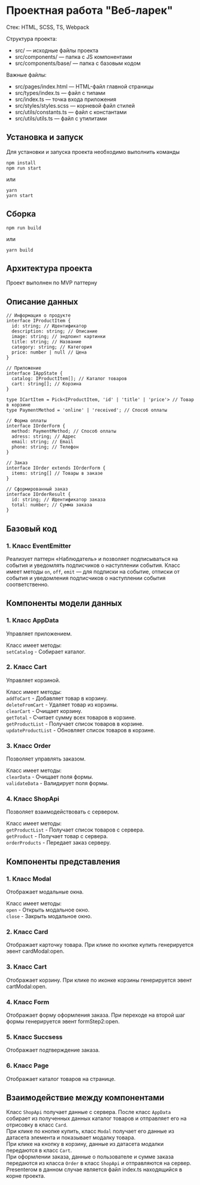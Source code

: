 # Проектная работа "Веб-ларек"

Стек: HTML, SCSS, TS, Webpack

Структура проекта:
- src/ — исходные файлы проекта
- src/components/ — папка с JS компонентами
- src/components/base/ — папка с базовым кодом

Важные файлы:
- src/pages/index.html — HTML-файл главной страницы
- src/types/index.ts — файл с типами
- src/index.ts — точка входа приложения
- src/styles/styles.scss — корневой файл стилей
- src/utils/constants.ts — файл с константами
- src/utils/utils.ts — файл с утилитами

## Установка и запуск
Для установки и запуска проекта необходимо выполнить команды

```
npm install
npm run start
```

или

```
yarn
yarn start
```
## Сборка
```
npm run build
```

или

```
yarn build
```
## Архитектура проекта
Проект выполнен по MVP паттерну
## Описание данных
```
// Информация о продукте
interface IProductItem {
  id: string; // Идентификатор
  description: string; // Описание
  image: string; // эндпоинт картинки
  title: string; // Название
  category: string; // Категория
  price: number | null // Цена
}

// Приложение
interface IAppState {
  catalog: IProductItem[]; // Каталог товаров
  cart: string[]; // Корзина
}

type ICartItem = Pick<IProductItem, 'id' | 'title' | 'price'> // Товар в корзине
type PaymentMethod = 'online' | 'received'; // Способ оплаты

// Форма оплаты
interface IOrderForm {
  method: PaymentMethod; // Способ оплаты
  adress: string; // Адрес
  email: string; // Email
  phone: string; // Телефон
}

// Заказ
interface IOrder extends IOrderForm {
  items: string[] // Товары в заказе
}

// Сформированный заказ
interface IOrderResult {
  id: string; // Идентификатор заказа
  total: number; // Сумма заказа
}
```

## Базовый код
### 1. Класс EventEmitter
Реализует паттерн «Наблюдатель» и позволяет подписываться на события и уведомлять подписчиков
о наступлении события.
Класс имеет методы ```on```, ```off```, ```emit``` — для подписки на событие, отписки от события и уведомления
подписчиков о наступлении события соответственно.

## Компоненты модели данных
### 1. Класс AppData
Управляет приложением.

Класс имеет методы:  
```setCatalog``` - Собирает каталог.  

### 2. Класс Cart
Управляет корзиной.

Класс имеет методы:  
```addToCart``` - Добавляет товар в корзину.  
```deleteFromCart``` - Удаляет товар из корзины.  
```clearCart``` - Очищает корзину.  
```getTotal``` - Считает сумму всех товаров в корзине.  
```getProductList``` - Получает список товаров в корзине.  
```updateProductList``` - Обновляет список товаров в корзине.  

### 3. Класс Order
Позволяет управлять заказом.

Класс имеет методы:  
```clearData``` - Очищает поля формы.  
```validateData``` - Валидирует поля формы.  

### 4. Класс ShopApi
Позволяет взаимодействовать с сервером.

Класс имеет методы:  
```getProductList``` - Получает список товаров с сервера.  
```getProduct``` - Получает товар с сервера.  
```orderProducts``` - Передает заказ серверу.  

## Компоненты представления
### 1. Класс Modal
Отображает модальные окна.

Класс имеет методы:  
```open``` - Открыть модальное окно.  
```close``` - Закрыть модальное окно.  

### 2. Класс Card
Отображает карточку товара.
При клике по кнопке купить генерируется эвент cardModal:open.

### 3. Класс Cart
Отображает корзину.
При клике по иконке корзины генерируется эвент cartModal:open.

### 4. Класс Form
Отображает форму оформления заказа.
При переходе на второй шаг формы генерируется эвент formStep2:open.

### 5. Класс Succsess
Отображает подтверждение заказа.

### 6. Класс Page
Отображает каталог товаров на странице.

## Взаимодействие между компонентами
Класс ```ShopApi``` получает данные с сервера. После класс ```AppData``` собирает из полученных данных каталог товаров и отправляет его на отрисовку в класс ```Card```.  
При клике по кнопке купить, класс ```Modal``` получает его данные из датасета элемента и показывает модалку товара.  
При клике на кнопку в корзину, данные из датасета модалки передаются в класс ```Cart```.  
При оформлении заказа, данные о пользователе и сумме заказа передаются из класса ```Order``` в класс ```ShopApi``` и отправляются на сервер.
Presenterом в данном случае является файл index.ts находящийся в корне проекта.